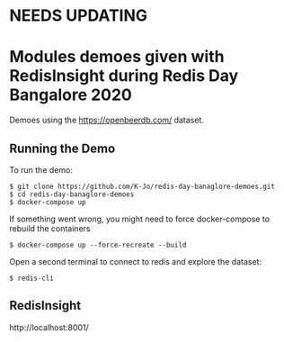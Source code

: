 # NEEDS UPDATING

# Modules demoes given with RedisInsight during Redis Day Bangalore 2020

Demoes using the https://openbeerdb.com/ dataset.

## Running the Demo
To run the demo:
```
$ git clone https://github.com/K-Jo/redis-day-banaglore-demoes.git
$ cd redis-day-banaglore-demoes
$ docker-compose up
```
If something went wrong, you might need to force docker-compose to rebuild the containers
```
$ docker-compose up --force-recreate --build
```
Open a second terminal to connect to redis and explore the dataset:
```
$ redis-cli
```

## RedisInsight
http://localhost:8001/
